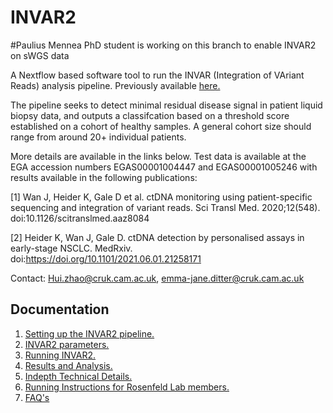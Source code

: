 # INVAR2
#Paulius Mennea PhD student is working on this branch to enable INVAR2 on sWGS data

A Nextflow based software tool to run the INVAR (Integration of VAriant Reads)
analysis pipeline. Previously available [here.](https://bitbucket.org/nrlab/invar/wiki/Home)

The pipeline seeks to detect minimal residual disease signal in patient liquid biopsy data,
and outputs a classifcation based on a threshold score established on a cohort of healthy
samples. A general cohort size should range from around 20+ individual patients. 

More details are available in the links below. Test data is available at the EGA accession numbers EGAS00001004447 and EGAS00001005246
with results available in the following publications:

[1] Wan J, Heider K, Gale D et al. ctDNA monitoring using patient-specific sequencing and integration of variant reads. Sci Transl Med. 2020;12(548). doi:10.1126/scitranslmed.aaz8084

[2] Heider K, Wan J, Gale D. ctDNA detection by personalised assays in early-stage NSCLC. MedRxiv. doi:https://doi.org/10.1101/2021.06.01.21258171


Contact: Hui.zhao@cruk.cam.ac.uk, emma-jane.ditter@cruk.cam.ac.uk

## Documentation

1. [Setting up the INVAR2 pipeline.](docs/SettingUp.md)
2. [INVAR2 parameters.](docs/Parameters.md)
3. [Running INVAR2.](docs/Running.md)
4. [Results and Analysis.](docs/ResultsAndAnalysis.md)
5. [Indepth Technical Details.](docs/TechnicalDetails.md)
6. [Running Instructions for Rosenfeld Lab members.](docs/RunningInstructionsRosenfeldLab.md)
7. [FAQ's](docs/TechnicalNotes_FAQ.md)
